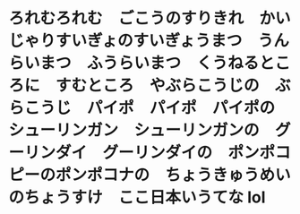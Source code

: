 # ろれむろれむ　ごこうのすりきれ　かいじゃりすいぎょのすいぎょうまつ　うんらいまつ　ふうらいまつ　くうねるところに　すむところ　やぶらこうじの　ぶらこうじ　パイポ　パイポ　パイポの　シューリンガン　シューリンガンの　グーリンダイ　グーリンダイの　ポンポコピーのポンポコナの　ちょうきゅうめいのちょうすけ　ここ日本いうてな lol
